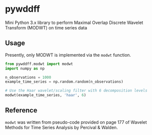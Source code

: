 # pywddff

Mini Python 3.x library to perform Maximal Overlap Discrete Wavelet Transform (MODWT) on time series data

## Usage

Presently, only MODWT is implemented via the `modwt` function.

``` python
from pywddff.modwt import modwt
import numpy as np

n_observations = 1000
example_time_series = np.random.random(n_observations)

# Use the Haar wavelet/scaling filter with 6 decomposition levels
modwt(example_time_series, 'haar', 6)
```

## Reference

`modwt` was written from pseudo-code provided on page 177 of Wavelet Methods for Time Series Analysis by Percival & Walden.
